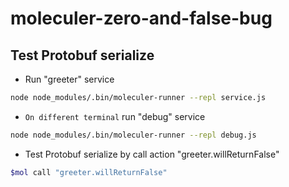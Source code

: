 # moleculer-zero-and-false-bug

## Test Protobuf serialize

+ Run "greeter" service

```sh
node node_modules/.bin/moleculer-runner --repl service.js
```

+ `On different terminal` run "debug" service

```sh
node node_modules/.bin/moleculer-runner --repl debug.js
```

+ Test Protobuf serialize by call action "greeter.willReturnFalse"

```sh
$mol call "greeter.willReturnFalse"
```
